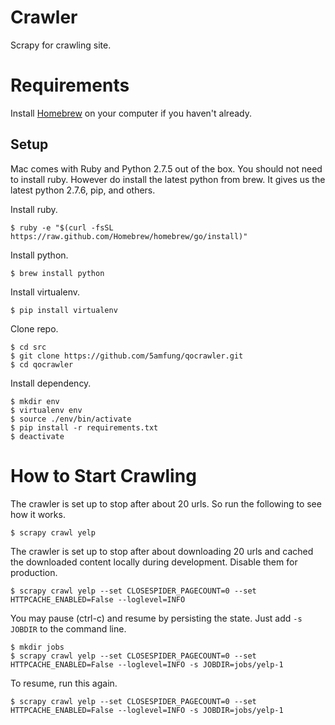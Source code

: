 # Crawler
Scrapy for crawling site.

# Requirements
Install [Homebrew](http://brew.sh) on your computer if you haven't already.

## Setup
Mac comes with Ruby and Python 2.7.5 out of the box.  You should not need to install ruby.  However do install the latest python from brew.  It gives us the latest python 2.7.6, pip, and others.

Install ruby.

    $ ruby -e "$(curl -fsSL https://raw.github.com/Homebrew/homebrew/go/install)"

Install python.

    $ brew install python

Install virtualenv.

    $ pip install virtualenv

Clone repo.

    $ cd src
    $ git clone https://github.com/5amfung/qocrawler.git
    $ cd qocrawler

Install dependency.

    $ mkdir env
    $ virtualenv env
    $ source ./env/bin/activate
    $ pip install -r requirements.txt
    $ deactivate
    
    
# How to Start Crawling

The crawler is set up to stop after about 20 urls.  So run the following to see how it works.

    $ scrapy crawl yelp
    
The crawler is set up to stop after about downloading 20 urls and cached the downloaded content locally during development.  Disable them for production.

    $ scrapy crawl yelp --set CLOSESPIDER_PAGECOUNT=0 --set HTTPCACHE_ENABLED=False --loglevel=INFO

You may pause (ctrl-c) and resume by persisting the state.  Just add ```-s JOBDIR``` to the command line.

    $ mkdir jobs
    $ scrapy crawl yelp --set CLOSESPIDER_PAGECOUNT=0 --set HTTPCACHE_ENABLED=False --loglevel=INFO -s JOBDIR=jobs/yelp-1

To resume, run this again.

    $ scrapy crawl yelp --set CLOSESPIDER_PAGECOUNT=0 --set HTTPCACHE_ENABLED=False --loglevel=INFO -s JOBDIR=jobs/yelp-1
    
    
        
    
